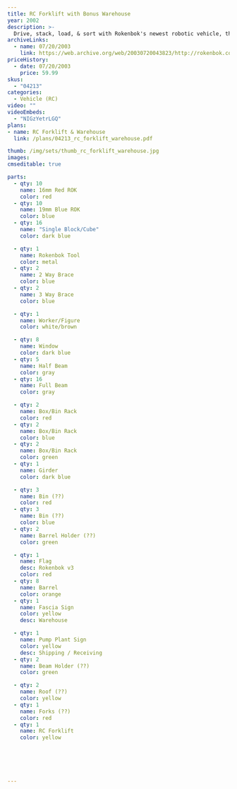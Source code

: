 ```yaml
---
title: RC Forklift with Bonus Warehouse
year: 2002
description: >-
  Drive, stack, load, & sort with Rokenbok's newest robotic vehicle, the RC Forklift! This incredibly functional and life-like vehicle also comes with a FREE BONUS WAREHOUSE - enough building pieces to create your own Rack'em & Stack'em Warehouse (a $25.00 value)! Plan on "working overtime" in this super-fun construction warehouse! 105 pieces. Requires Rokenbok Start Set and 3 AA batteries (not included).
archiveLinks:
  - name: 07/20/2003
    link: https://web.archive.org/web/20030720043823/http://rokenbok.com/catalog/pd_rcv_forklift.html
priceHistory:
  - date: 07/20/2003
    price: 59.99
skus:
  - "04213"
categories: 
  - Vehicle (RC)
video: ""
videoEmbeds:
  - "NIGzYetrLGQ"
plans:
- name: RC Forklift & Warehouse
  link: /plans/04213_rc_forklift_warehouse.pdf

thumb: /img/sets/thumb_rc_forklift_warehouse.jpg
images:
cmseditable: true

parts:
  - qty: 10
    name: 16mm Red ROK
    color: red
  - qty: 10
    name: 19mm Blue ROK
    color: blue
  - qty: 16
    name: "Single Block/Cube"
    color: dark blue

  - qty: 1
    name: Rokenbok Tool
    color: metal
  - qty: 2
    name: 2 Way Brace
    color: blue
  - qty: 2
    name: 3 Way Brace
    color: blue

  - qty: 1
    name: Worker/Figure
    color: white/brown

  - qty: 8
    name: Window
    color: dark blue
  - qty: 5
    name: Half Beam
    color: gray
  - qty: 16
    name: Full Beam
    color: gray

  - qty: 2
    name: Box/Bin Rack
    color: red
  - qty: 2
    name: Box/Bin Rack
    color: blue
  - qty: 2
    name: Box/Bin Rack
    color: green
  - qty: 1
    name: Girder
    color: dark blue

  - qty: 3
    name: Bin (??)
    color: red
  - qty: 3
    name: Bin (??)
    color: blue
  - qty: 2
    name: Barrel Holder (??)
    color: green

  - qty: 1
    name: Flag
    desc: Rokenbok v3
    color: red
  - qty: 8
    name: Barrel
    color: orange
  - qty: 1
    name: Fascia Sign
    color: yellow
    desc: Warehouse

  - qty: 1
    name: Pump Plant Sign
    color: yellow
    desc: Shipping / Receiving
  - qty: 2
    name: Beam Holder (??)
    color: green

  - qty: 2
    name: Roof (??)
    color: yellow
  - qty: 1
    name: Forks (??)
    color: red
  - qty: 1
    name: RC Forklift
    color: yellow






---
```

